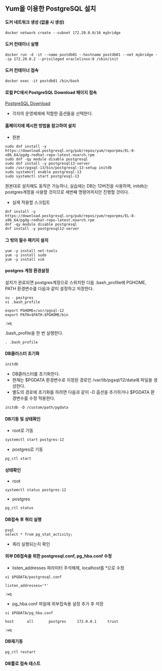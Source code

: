 ## Yum을 이용한 PostgreSQL 설치

#### 도커 네트워크 생성 (없을 시 생성)
```
docker network create --subnet 172.20.0.0/16 mybridge
```

#### 도커 컨테이너 실행
```
docker run -d -it --name postdb01 --hostname postdb01 --net mybridge --ip 172.20.0.2 --privileged oraclelinux:8 /sbin/init
```

#### 도커 컨테이너 접속
```
docker exec -it postdb01 /bin/bash
```

#### 로컬 PC에서 PostgreSQL Download 페이지 접속
[PostgreSQL Download](https://www.postgresql.org/download/)
- 각자의 운영체제에 적합한 옵션들을 선택한다.

#### 홈페이지에 제시한 방법을 참고하여 설치
- 원본
```
sudo dnf install -y https://download.postgresql.org/pub/repos/yum/reporpms/EL-8-x86_64/pgdg-redhat-repo-latest.noarch.rpm
sudo dnf -qy module disable postgresql
sudo dnf install -y postgresql13-server
sudo /usr/pgsql-13/bin/postgresql-13-setup initdb
sudo systemctl enable postgresql-13
sudo systemctl start postgresql-13
```
원본대로 설치해도 동작은 가능하나, 실습에는 DB는 12버전을 사용하며, initdb는 postgres계정을 사용할 것이므로 세번째 명령어까지만 진행할 것이다.

- 실제 적용할 스크립트
```
dnf install -y https://download.postgresql.org/pub/repos/yum/reporpms/EL-8-x86_64/pgdg-redhat-repo-latest.noarch.rpm
dnf -qy module disable postgresql
dnf install -y postgresql12-server
```

#### 그 밖의 필수 패키지 설치
```
yum -y install net-tools
yum -y install sudo 
yum -y install vim
```

#### postgres 계정 환경설정
설치가 완료되면 postgres계정으로 스위치한 다음
.bash_profile에 PGHOME, PATH 환경변수를 다음과 같이 설정하고 저장한다.
```
su - postgres
vi .bash_profile

export PGHOME=/usr/pgsql-12
export PATH=$PATH:$PGHOME/bin

:wq
```

.bash_profile을 한 번 실행한다.
```
. .bash_profile
```

#### DB클러스터 초기화
```
initdb
```
- DB클러스터를 초기화한다.
- 현재는 $PGDATA 환경변수로 지정된 경로인 /var/lib/pgsql/12/data에 파일을 생성한다.
- 별도의 경로에 초기화를 하려면 다음과 같이 -D 옵션을 추가하거나 $PGDATA 환경변수를 수정 적용한다.
```
initdb -D /custom/path/pgdata
```

#### DB기동 및 상태확인
- root로 기동
```
systemctl start postgres-12
```
- postgres로 기동
```  
pg_ctl start
```

#### 상태확인
- root
```
systemctl status postgres-12
```
- postgres
```
pg_ctl status
```

#### DB접속 후 쿼리 실행
```
psql
select * from pg_stat_activity;
```
- 쿼리 실행되는지 확인

#### 외부 DB접속을 위한 postgresql.conf, pg_hba.conf 수정
- listen_addresses 파라미터 주석해제, localhost를 *으로 수정
```
vi $PGDATA/postgresql.conf

listen_addresses='*'

:wq
```
- pg_hba.conf 파일에 외부접속용 설정 추가 후 저장
```
vi $PGDATA/pg_hba.conf

host      all       postgres     172.0.0.1     trust

:wq
```

#### DB재기동

```
pg_ctl restart
```

#### DB툴로 접속 테스트
